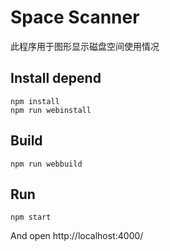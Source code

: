 # Space Scanner

此程序用于图形显示磁盘空间使用情况

## Install depend
```
npm install
npm run webinstall
```

## Build
```
npm run webbuild
```

## Run
```
npm start
```
And open http://localhost:4000/
